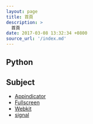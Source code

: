 ```yaml
---
layout: page
title: 首頁
description: >
  首頁
date: 2017-03-08 13:32:34 +0800
source_url: '/index.md'
---
```



## Python


## Subject

* [Appindicator](read/subject/appindicator)
* [Fullscreen](read/subject/fullscreen)
* [Webkit](read/subject/webkit)
* [signal](read/subject/signal)
